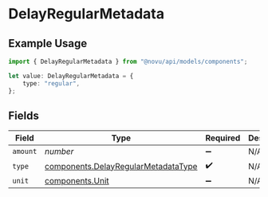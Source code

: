 # DelayRegularMetadata

## Example Usage

```typescript
import { DelayRegularMetadata } from "@novu/api/models/components";

let value: DelayRegularMetadata = {
    type: "regular",
};
```

## Fields

| Field                                                                                      | Type                                                                                       | Required                                                                                   | Description                                                                                |
| ------------------------------------------------------------------------------------------ | ------------------------------------------------------------------------------------------ | ------------------------------------------------------------------------------------------ | ------------------------------------------------------------------------------------------ |
| `amount`                                                                                   | *number*                                                                                   | :heavy_minus_sign:                                                                         | N/A                                                                                        |
| `type`                                                                                     | [components.DelayRegularMetadataType](../../models/components/delayregularmetadatatype.md) | :heavy_check_mark:                                                                         | N/A                                                                                        |
| `unit`                                                                                     | [components.Unit](../../models/components/unit.md)                                         | :heavy_minus_sign:                                                                         | N/A                                                                                        |